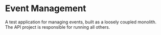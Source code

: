 ﻿# Event Management

A test application for managing events, built as a loosely coupled monolith. The API project is responsible for running all others.